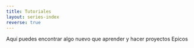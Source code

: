 ```yaml
---
title: Tutoriales
layout: series-index
reverse: true
---
```


Aquí puedes encontrar algo nuevo que aprender y hacer proyectos Epicos
